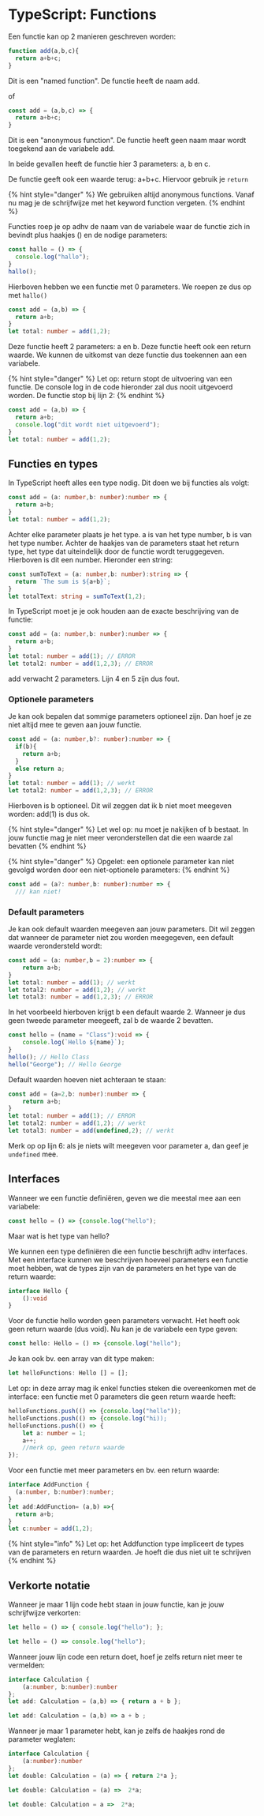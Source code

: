 # TypeScript: Functions

Een functie kan op 2 manieren geschreven worden:

```typescript
function add(a,b,c){
  return a+b+c;
}
```

Dit is een "named function". De functie heeft de naam add.

of

```typescript
const add = (a,b,c) => {
  return a+b+c;
}
```

Dit is een "anonymous function". De functie heeft geen naam maar wordt toegekend aan de variabele add.

In beide gevallen heeft de functie hier 3 parameters: a, b en c.

De functie geeft ook een waarde terug: a+b+c. Hiervoor gebruik je `return`

{% hint style="danger" %}
We gebruiken altijd anonymous functions. Vanaf nu mag je de schrijfwijze met het keyword function vergeten.
{% endhint %}

Functies roep je op adhv de naam van de variabele waar de functie zich in bevindt plus haakjes () en de nodige parameters:

```typescript
const hallo = () => {
  console.log("hallo");
}
hallo();
```

Hierboven hebben we een functie met 0 parameters. We roepen ze dus op met `hallo()`

```typescript
const add = (a,b) => {
  return a+b;
}
let total: number = add(1,2);
```

Deze functie heeft 2 parameters: a en b. Deze functie heeft ook een return waarde. We kunnen de uitkomst van deze functie dus toekennen aan een variabele.

{% hint style="danger" %}
Let op: return stopt de uitvoering van een functie. De console log in de code hieronder zal dus nooit uitgevoerd worden. De functie stop bij lijn 2:
{% endhint %}

```typescript
const add = (a,b) => {
  return a+b;
  console.log("dit wordt niet uitgevoerd");
}
let total: number = add(1,2);
```

## Functies en types

In TypeScript heeft alles een type nodig. Dit doen we bij functies als volgt:

```typescript
const add = (a: number,b: number):number => {
  return a+b;
}
let total: number = add(1,2);
```

Achter elke parameter plaats je het type. a is van het type number, b is van het type number. Achter de haakjes van de parameters staat het return type, het type dat uiteindelijk door de functie wordt teruggegeven. Hierboven is dit een number. Hieronder een string:

```typescript
const sumToText = (a: number,b: number):string => {
  return `The sum is ${a+b}`;
}
let totalText: string = sumToText(1,2);
```

In TypeScript moet je je ook houden aan de exacte beschrijving van de functie:

```typescript
const add = (a: number,b: number):number => {
  return a+b;
}
let total: number = add(1); // ERROR
let total2: number = add(1,2,3); // ERROR
```

add verwacht 2 parameters. Lijn 4 en 5 zijn dus fout.

### Optionele parameters

Je kan ook bepalen dat sommige parameters optioneel zijn. Dan hoef je ze niet altijd mee te geven aan jouw functie.&#x20;

```typescript
const add = (a: number,b?: number):number => {
  if(b){
    return a+b;
  }
  else return a;
}
let total: number = add(1); // werkt
let total2: number = add(1,2,3); // ERROR
```

Hierboven is b optioneel. Dit wil zeggen dat ik b niet moet meegeven worden: add(1) is dus ok.

{% hint style="danger" %}
Let wel op: nu moet je nakijken of b bestaat. In jouw functie mag je niet meer veronderstellen dat die een waarde zal bevatten
{% endhint %}

{% hint style="danger" %}
Opgelet: een optionele parameter kan niet gevolgd worden door een niet-optionele parameters:
{% endhint %}

```typescript
const add = (a?: number,b: number):number => {
  /// kan niet!
```

### Default parameters

Je kan ook default waarden meegeven aan jouw parameters. Dit wil zeggen dat wanneer de parameter niet zou worden meegegeven, een default waarde verondersteld wordt:

```typescript
const add = (a: number,b = 2):number => {
    return a+b;
}
let total: number = add(1); // werkt
let total2: number = add(1,2); // werkt
let total3: number = add(1,2,3); // ERROR
```

In het voorbeeld hierboven krijgt b een default waarde 2. Wanneer je dus geen tweede parameter meegeeft, zal b de waarde 2 bevatten.

```typescript
const hello = (name = "Class"):void => {
    console.log(`Hello ${name}`);
}
hello(); // Hello Class
hello("George"); // Hello George
```

Default waarden hoeven niet achteraan te staan:

```typescript
const add = (a=2,b: number):number => {
    return a+b;
}
let total: number = add(1); // ERROR
let total2: number = add(1,2); // werkt
let total3: number = add(undefined,2); // werkt
```

Merk op op lijn 6: als je niets wilt meegeven voor parameter a, dan geef je `undefined` mee.

## Interfaces

Wanneer we een functie definiëren, geven we die meestal mee aan een variabele:

```typescript
const hello = () => {console.log("hello");
```

Maar wat is het type van hello?

We kunnen een type definiëren die een functie beschrijft adhv interfaces. Met een interface kunnen we beschrijven hoeveel parameters een functie moet hebben, wat de types zijn van de parameters en het type van de return waarde:

```typescript
interface Hello {
    ():void
}
```

Voor de functie hello worden geen parameters verwacht. Het heeft ook geen return waarde (dus void). Nu kan je de variabele een type geven:

```typescript
const hello: Hello = () => {console.log("hello");
```

Je kan ook bv. een array van dit type maken:

```typescript
let helloFunctions: Hello [] = [];
```

Let op: in deze array mag ik enkel functies steken die overeenkomen met de interface: een functie met 0 parameters die geen return waarde heeft:

```typescript
helloFunctions.push(() => {console.log("hello"));
helloFunctions.push(() => {console.log("hi));
helloFunctions.push(() => {
    let a: number = 1;
    a++;
    //merk op, geen return waarde
});
```

Voor een functie met meer parameters en bv. een return waarde:

```typescript
interface AddFunction {
  (a:number, b:number):number;
}
let add:AddFunction= (a,b) =>{
  return a+b;
}
let c:number = add(1,2);
```

{% hint style="info" %}
Let op: het Addfunction type impliceert de types van de parameters en return waarden. Je hoeft die dus niet uit te schrijven
{% endhint %}

## Verkorte notatie

Wanneer je maar 1 lijn code hebt staan in jouw functie, kan je jouw schrijfwijze verkorten:

```typescript
let hello = () => { console.log("hello"); };
```

```typescript
let hello = () => console.log("hello");
```

Wanneer jouw lijn code een return doet, hoef je zelfs return niet meer te vermelden:

```typescript
interface Calculation {
    (a:number, b:number):number
};
let add: Calculation = (a,b) => { return a + b };
```

```typescript
let add: Calculation = (a,b) => a + b ;
```

Wanneer je maar 1 parameter hebt, kan je zelfs de haakjes rond de parameter weglaten:

```typescript
interface Calculation {
    (a:number):number
};
let double: Calculation = (a) => { return 2*a };
```

```typescript
let double: Calculation = (a) =>  2*a;
```

```typescript
let double: Calculation = a =>  2*a;
```

